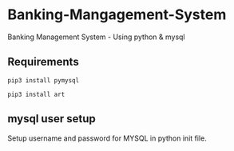 # Banking-Mangagement-System
Banking Management System - Using python &amp; mysql
## Requirements
```
pip3 install pymysql
```

```
pip3 install art
```

## mysql user setup

Setup username and password for MYSQL in python init file. 
